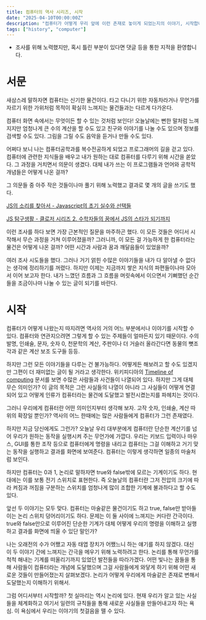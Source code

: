 ```yaml
---
title: 컴퓨터의 역사 시리즈, 시작
date: "2025-04-10T00:00:00Z"
description: "컴퓨터가 어떻게 우리 앞에 이런 존재로 놓이게 되었는지의 이야기, 시작합니다!"
tags: ["history", "computer"]
---
```


* 조사를 위해 노력했지만, 혹시 틀린 부분이 있다면 댓글 등을 통한 지적을 환영합니다.

# 서문

새삼스레 말하자면 컴퓨터는 신기한 물건이다. 타고 다니기 위한 자동차라거나 무언가를 자르기 위한 가위처럼 목적이 확실히 느껴지는 물건들과는 다르게 다가온다.

컴퓨터 화면 속에서는 무엇이든 할 수 있는 것처럼 보인다! 오늘날에는 뻔한 말처럼 느껴지지만 엄청나게 큰 수의 계산을 할 수도 있고 친구와 이야기를 나눌 수도 있으며 정보를 검색할 수도 있다. 그림을 그릴 수도 음악을 듣거나 만들 수도 있다.

어쩌다 보니 나는 컴퓨터공학과를 복수전공하게 되었고 프로그래머의 길을 걷고 있다. 컴퓨터에 관련한 지식들을 배우고 내가 원하는 대로 컴퓨터를 다루기 위해 시간을 쏟았다. 그 과정을 거치면서 의문이 생겼다. 대체 내가 쓰는 이 프로그램들과 언어와 공학적 개념들은 어떻게 나온 걸까?

그 의문들 중 아주 작은 것들이나마 풀기 위해 노력했고 결과로 몇 개의 글을 쓰기도 했다.

[JS의 소리를 찾아서 - Javascript의 초기 실수와 선택들](https://witch.work/ko/posts/javascript-history-initial-decisions)

[JS 탐구생활 - 클로저 시리즈 2. 수학자들의 꿈에서 JS의 스타가 되기까지](https://witch.work/ko/posts/javascript-closure-deep-dive-history)

이런 조사를 하다 보면 가장 근본적인 질문을 마주하곤 했다. 이 모든 것들은 어디서 시작해서 무슨 과정을 거쳐 이루어졌을까? 그러니까, 이 모든 걸 가능하게 한 컴퓨터라는 물건은 어떻게 나온 걸까? 어떤 시간과 사람과 꿈과 깨달음들이 있었을까?

여러 조사 시도들을 했다. 그러나 거기 얽힌 수많은 이야기들을 내가 다 알아낼 수 없다는 생각에 정리하기를 꺼렸다. 하지만 이제는 지금까지 쌓은 지식의 파편들이나마 모아서 이어 보고자 한다. 내가 느꼈던 흐름과 그 흐름을 머릿속에서 이으면서 기뻐했던 순간들을 조금이나마 나눌 수 있는 글이 되기를 바란다.

# 시작

컴퓨터가 어떻게 나왔는지 따지려면 역사의 거의 어느 부분에서나 이야기를 시작할 수 있다. 컴퓨터와 연관지으려면 그렇게 할 수 있는 주제들이 얼마든지 있기 때문이다. 수의 발명, 인쇄술, 문자, 숫자 0, 천문학의 계산, 주판이나 더 거슬러 올라간다면 동물의 뼛조각과 같은 계산 보조 도구들 등등.

하지만 그런 모든 이야기들을 다루는 건 불가능하다. 어떻게든 해보려고 할 수도 있겠지만 그편이 더 재미없는 글이 될 거라고 생각한다. 위키피디아의 [Timeline of computing](https://en.wikipedia.org/wiki/Timeline_of_computing) 문서를 보면 수많은 사람들과 사건들이 나열되어 있다. 하지만 그게 대체 무슨 의미인가? 이 글의 목적은 그런 사실들의 나열이 아니라 그 사실들이 어떻게 연결되어 있고 어떻게 인류가 컴퓨터라는 물건에 도달했고 발전시켰는지를 파헤치는 것이다.

그러니 우리에게 컴퓨터란 어떤 의미인지부터 생각해 보자. 고작 숫자, 인쇄술, 계산 따위의 확장일 뿐인가? 역사의 어느 한때에는 많은 사람들에게 컴퓨터가 그런 존재였다.

하지만 지금 당신에게도 그런가? 오늘날 우리 대부분에게 컴퓨터란 단순한 계산기를 넘어 우리가 원하는 동작을 실행시켜 주는 무언가에 가깝다. 우리는 키보드 입력이나 마우스, GUI를 통한 조작 등으로 컴퓨터에게 명령을 내리고 컴퓨터는 그걸 이해하고 거기 맞는 동작을 실행하고 결과를 화면에 보여준다. 컴퓨터는 이렇게 생각하면 일종의 마술처럼 보인다.

하지만 컴퓨터는 0과 1, 논리로 말하자면 true와 false밖에 모르는 기계이기도 하다. 현대에는 이를 보통 전기 스위치로 표현한다. 즉 오늘날의 컴퓨터란 그저 전압의 크기에 따라 켜짐과 꺼짐을 구분하는 스위치를 엄청나게 많이 조합한 기계에 불과하다고 할 수도 있다.

앞선 두 이야기는 모두 맞다. 컴퓨터는 마술같은 물건이기도 하고 true, false만 받아들이는 논리 스위치 덩어리이기도 하다. 문제는 이 둘 사이에 느껴지는 커다란 간극이다. true와 false만으로 이루어진 단순한 기계가 대체 어떻게 우리의 명령을 이해하고 실행하고 결과를 화면에 띄울 수 있단 말인가?

나는 오래전의 수가 어쨌고 자동 태엽 장치가 어쨌느니 하는 얘기를 하지 않겠다. 대신 이 두 이야기 간에 느껴지는 간극을 메우기 위해 노력하려고 한다. 논리를 통해 무언가를 척척 해내는 기계를 떠올리기까지 있었던 발전들을 따라가겠다. 어떤 빛나는 꿈들을 통해 사람들이 컴퓨터라는 개념에 도달했으며 그걸 사람들에게 와닿게 하기 위해 어떤 새로운 것들이 만들어졌는지 살펴보겠다. 논리가 어떻게 우리에게 마술같은 존재로 변해서 도달했는지 이해하기 위해서.

그럼 어디서부터 시작할까? 첫 실마리는 역시 논리에 있다. 현재 우리가 알고 있는 사실들을 체계화하고 여기서 일련의 규칙들을 통해 새로운 사실들을 만들어내고자 하는 욕심. 이 욕심에서 우리는 이야기의 첫걸음을 뗄 수 있다.